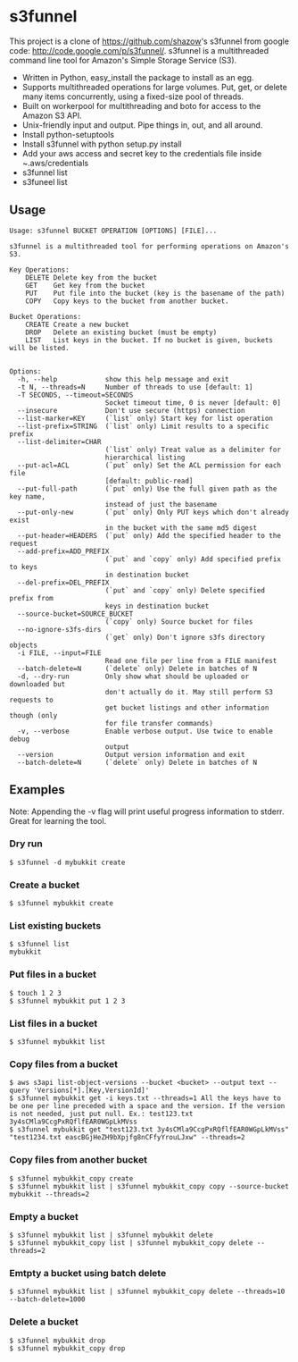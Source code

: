 # s3funnel

This project is a clone of <https://github.com/shazow>'s s3funnel from google code: <http://code.google.com/p/s3funnel/>. s3funnel is a multithreaded command line tool for Amazon's Simple Storage Service (S3).

- Written in Python, easy_install the package to install as an egg.
- Supports multithreaded operations for large volumes. Put, get, or delete many items concurrently, using a fixed-size pool of threads.
- Built on workerpool for multithreading and boto for access to the Amazon S3 API.
- Unix-friendly input and output. Pipe things in, out, and all around.
- Install python-setuptools
- Install s3funnel with python setup.py install
- Add your aws access and secret key to the credentials file inside ~.aws/credentials
- s3funnel list
- s3funeel <bucket> list

## Usage
    Usage: s3funnel BUCKET OPERATION [OPTIONS] [FILE]...
    
    s3funnel is a multithreaded tool for performing operations on Amazon's S3.
    
    Key Operations:
        DELETE Delete key from the bucket
        GET    Get key from the bucket
        PUT    Put file into the bucket (key is the basename of the path)
        COPY   Copy keys to the bucket from another bucket.
    
    Bucket Operations:
        CREATE Create a new bucket
        DROP   Delete an existing bucket (must be empty)
        LIST   List keys in the bucket. If no bucket is given, buckets will be listed.
    
    
    Options:
      -h, --help            show this help message and exit
      -t N, --threads=N     Number of threads to use [default: 1]
      -T SECONDS, --timeout=SECONDS
                            Socket timeout time, 0 is never [default: 0]
      --insecure            Don't use secure (https) connection
      --list-marker=KEY     (`list` only) Start key for list operation
      --list-prefix=STRING  (`list` only) Limit results to a specific prefix
      --list-delimiter=CHAR
                            (`list` only) Treat value as a delimiter for
                            hierarchical listing
      --put-acl=ACL         (`put` only) Set the ACL permission for each file
                            [default: public-read]
      --put-full-path       (`put` only) Use the full given path as the key name,
                            instead of just the basename
      --put-only-new        (`put` only) Only PUT keys which don't already exist
                            in the bucket with the same md5 digest
      --put-header=HEADERS  (`put` only) Add the specified header to the request
      --add-prefix=ADD_PREFIX
                            (`put` and `copy` only) Add specified prefix to keys
                            in destination bucket
      --del-prefix=DEL_PREFIX
                            (`put` and `copy` only) Delete specified prefix from
                            keys in destination bucket
      --source-bucket=SOURCE_BUCKET
                            (`copy` only) Source bucket for files
      --no-ignore-s3fs-dirs
                            (`get` only) Don't ignore s3fs directory objects
      -i FILE, --input=FILE
                            Read one file per line from a FILE manifest
      --batch-delete=N      (`delete` only) Delete in batches of N
      -d, --dry-run         Only show what should be uploaded or downloaded but
                            don't actually do it. May still perform S3 requests to
                            get bucket listings and other information though (only
                            for file transfer commands)
      -v, --verbose         Enable verbose output. Use twice to enable debug
                            output
      --version             Output version information and exit
      --batch-delete=N      (`delete` only) Delete in batches of N
      
## Examples
Note: Appending the -v flag will print useful progress information to stderr. Great for learning the tool.

### Dry run
    $ s3funnel -d mybukkit create
### Create a bucket
    $ s3funnel mybukkit create
### List existing buckets
    $ s3funnel list
    mybukkit
### Put files in a bucket
    $ touch 1 2 3
    $ s3funnel mybukkit put 1 2 3
### List files in a bucket
    $ s3funnel mybukkit list
### Copy files from a bucket
    $ aws s3api list-object-versions --bucket <bucket> --output text --query 'Versions[*].[Key,VersionId]'
    $ s3funnel mybukkit get -i keys.txt --threads=1 All the keys have to be one per line preceded with a space and the version. If the version is not needed, just put null. Ex.: test123.txt 3y4sCMla9CcgPxRQflfEAR0WGpLkMVss 
    $ s3funnel mybukkit get "test123.txt 3y4sCMla9CcgPxRQflfEAR0WGpLkMVss" "test1234.txt eascBGjHeZH9bXpjfg8nCFfyYrouLJxw" --threads=2
### Copy files from another bucket 
    $ s3funnel mybukkit_copy create
    $ s3funnel mybukkit list | s3funnel mybukkit_copy copy --source-bucket mybukkit --threads=2 
### Empty a bucket
    $ s3funnel mybukkit list | s3funnel mybukkit delete 
    $ s3funnel mybukkit_copy list | s3funnel mybukkit_copy delete --threads=2
### Emtpty a bucket using batch delete
    $ s3funnel mybukkit list | s3funnel mybukkit_copy delete --threads=10 --batch-delete=1000
### Delete a bucket 
    $ s3funnel mybukkit drop
    $ s3funnel mybukkit_copy drop
